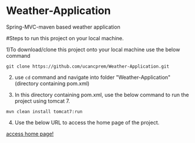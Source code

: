 # Weather-Application
Spring-MVC-maven based weather application

#Steps to run this project on your local machine.

1)To download/clone this project onto your local machine use the below command

 `git clone https://github.com/ucancprem/Weather-Application.git`

2) use `cd` command and navigate into folder "Weather-Application" (directory containing pom.xml)

3) In this directory containing pom.xml, use the below command to run the project using tomcat 7.

`mvn clean install tomcat7:run`

4) Use the below URL to access the home page of the project.

[access home page!](http://localhost:8080/weatherdisplay/display)



